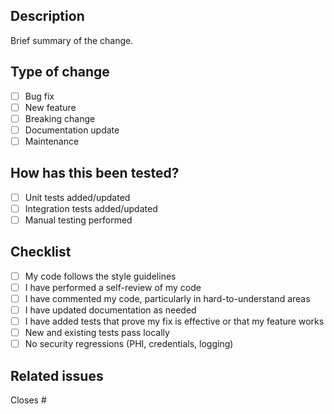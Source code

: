 ## Description
Brief summary of the change.

## Type of change
- [ ] Bug fix
- [ ] New feature
- [ ] Breaking change
- [ ] Documentation update
- [ ] Maintenance

## How has this been tested?
- [ ] Unit tests added/updated
- [ ] Integration tests added/updated
- [ ] Manual testing performed

## Checklist
- [ ] My code follows the style guidelines
- [ ] I have performed a self-review of my code
- [ ] I have commented my code, particularly in hard-to-understand areas
- [ ] I have updated documentation as needed
- [ ] I have added tests that prove my fix is effective or that my feature works
- [ ] New and existing tests pass locally
- [ ] No security regressions (PHI, credentials, logging)

## Related issues
Closes #
